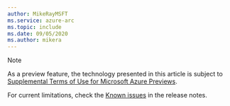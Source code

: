 ```yaml
---
author: MikeRayMSFT
ms.service: azure-arc
ms.topic: include
ms.date: 09/05/2020
ms.author: mikera
---
```

> [!NOTE]
> As a preview feature, the technology presented in this article is subject to [Supplemental Terms of Use for Microsoft Azure Previews](https://azure.microsoft.com/support/legal/preview-supplemental-terms/).
>
>For current limitations, check the [Known issues](../articles/azure-arc/data/release-notes.md#known-issues) in the release notes.